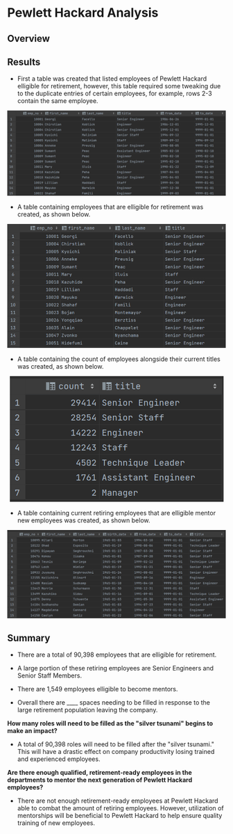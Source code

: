 # Pewlett Hackard Analysis

## Overview

## Results

* First a table was created that listed employees of Pewlett Hackard elligible for retirement, however, this table required some tweaking due to the duplicate entries of certain employees, for example, rows 2-3 contain the same employee.

<p align="center">
  <img 
    src=Photos/Retirement_Titles.png
  >
</p>

* A table containing employees that are elligible for retirement was created, as shown below.

<p align="center">
  <img 
    src=Photos/Unique_Titles.png
  >
</p>

* A table containing the count of employees alongside their current titles was created, as shown below.

<p align="center">
  <img 
    src=Photos/Retiring_Titles.png
  >
</p>

* A table containing current retiring employees that are elligible mentor new employees was created, as shown below.

<p align="center">
  <img 
    src=Photos/Membership_Eligibility.png
  >
</p>


## Summary

* There are a total of 90,398 employees that are elligible for retirement.

* A large portion of these retiring employees are Senior Engineers and Senior Staff Members. 

* There are 1,549 employees elligible to become mentors.

* Overall there are ____ spaces needing to be filled in response to the large retirement population leaving the company.

**How many roles will need to be filled as the "silver tsunami" begins to make an impact?**

* A total of 90,398 roles will need to be filled after the "silver tsunami." This will have a drastic effect on company productivity losing trained and experienced employees.

**Are there enough qualified, retirement-ready employees in the departments to mentor the next generation of Pewlett Hackard employees?**

* There are not enough retirement-ready employees at Pewlett Hackard able to combat the amount of retiring employees. However, utilization of mentorships will be beneficial to Pewlett Hackard to help ensure quality training of new employees. 